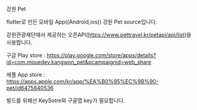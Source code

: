 강원 Pet 

flutter로 만든 모바일 App((Android,ios)) 강원 Pet source입니다.

강원관광재단에서 제공하는 오픈API(https://www.pettravel.kr/petapi/api/list)을 사용합니다.

구글 Play store : https://play.google.com/store/apps/details?id=com.mouedev.kangwon_pet&pcampaignid=web_share

애플 App store : https://apps.apple.com/kr/app/%EA%B0%95%EC%9B%90-pet/id6475640536

빌드를 위해선 KeySotre와 구굴맵 key가 필요합니다.
